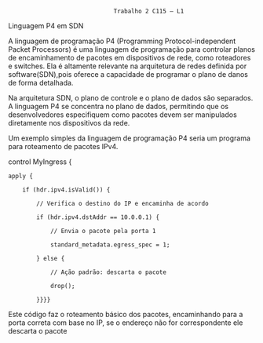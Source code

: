                                   Trabalho 2 C115 – L1 

Linguagem P4 em SDN 

 

 	
  A linguagem de programação P4 (Programming Protocol-independent Packet Processors) é uma linguagem de programação para controlar planos de encaminhamento de pacotes em dispositivos de rede, como roteadores 
  e switches. Ela é altamente relevante na arquitetura de redes definida por software(SDN),pois oferece a capacidade de programar o plano de danos de forma detalhada. 

Na arquitetura SDN, o plano de controle e o plano de dados são separados. A linguagem P4 se concentra no plano de dados, permitindo que os desenvolvedores especifiquem como pacotes devem ser manipulados diretamente nos dispositivos da rede. 

Um exemplo simples da linguagem de programação P4 seria um programa para roteamento de pacotes IPv4.  

control MyIngress { 

    apply { 

        if (hdr.ipv4.isValid()) { 

            // Verifica o destino do IP e encaminha de acordo 

            if (hdr.ipv4.dstAddr == 10.0.0.1) { 

                // Envia o pacote pela porta 1 

                standard_metadata.egress_spec = 1; 

            } else { 

                // Ação padrão: descarta o pacote 

                drop(); 

            }}}} 

Este código faz o roteamento básico dos pacotes, encaminhando para a porta correta com base no IP, se o endereço não for correspondente ele descarta o pacote 

 

 

 
